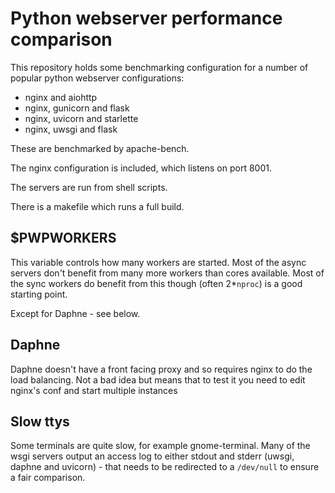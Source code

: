 # Python webserver performance comparison

This repository holds some benchmarking configuration for a number of popular
python webserver configurations:

- nginx and aiohttp
- nginx, gunicorn and flask
- nginx, uvicorn and starlette
- nginx, uwsgi and flask

These are benchmarked by apache-bench.

The nginx configuration is included, which listens on port 8001.

The servers are run from shell scripts.

There is a makefile which runs a full build.

## $PWPWORKERS

This variable controls how many workers are started.  Most of the async servers
don't benefit from many more workers than cores available.  Most of the sync
workers do benefit from this though (often 2*`nproc`) is a good starting point.

Except for Daphne - see below.

## Daphne

Daphne doesn't have a front facing proxy and so requires nginx to do the load
balancing.  Not a bad idea but means that to test it you need to edit nginx's
conf and start multiple instances

## Slow ttys

Some terminals are quite slow, for example gnome-terminal.  Many of the wsgi
servers output an access log to either stdout and stderr (uwsgi, daphne and
uvicorn) - that needs to be redirected to a `/dev/null` to ensure a fair
comparison.
